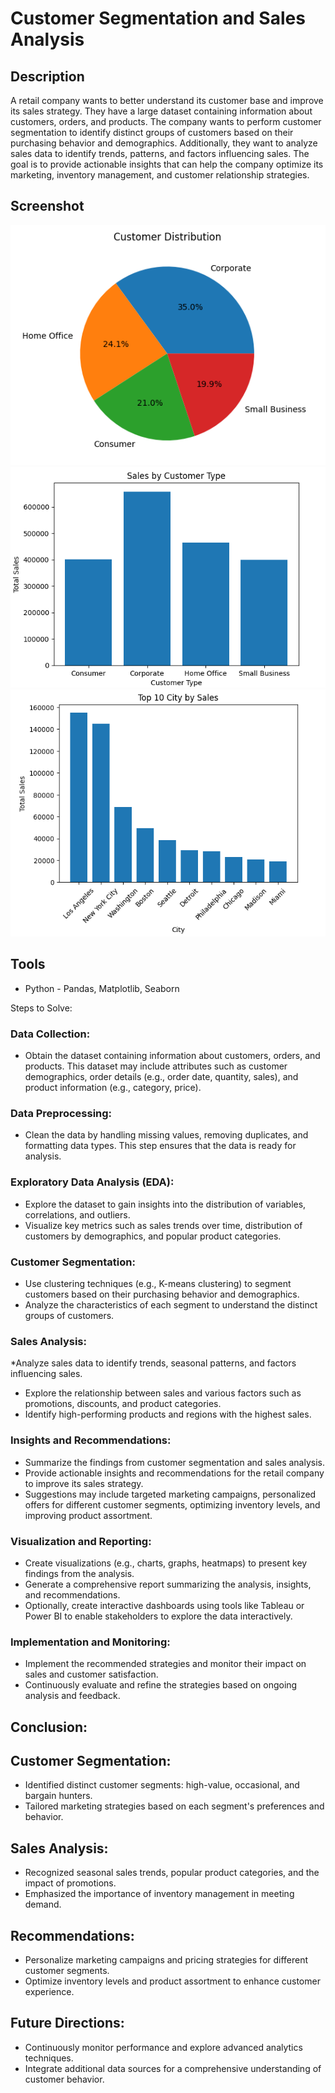 # Customer Segmentation and Sales Analysis

## Description

A retail company wants to better understand its customer base and improve its sales strategy. They have a large dataset containing information about customers, orders, and products. The company wants to perform customer segmentation to identify distinct groups of customers based on their purchasing behavior and demographics. Additionally, they want to analyze sales data to identify trends, patterns, and factors influencing sales. The goal is to provide actionable insights that can help the company optimize its marketing, inventory management, and customer relationship strategies.


## Screenshot

![dashboard preview](https://github.com/spawn71/Super-Store-Sales/blob/main/supe-1.png)
![dashboard preview](https://github.com/spawn71/Super-Store-Sales/blob/main/super2.png)
![dashboard preview](https://github.com/spawn71/Super-Store-Sales/blob/main/super3.png)

## Tools

* Python - Pandas, Matplotlib, Seaborn

Steps to Solve:

### Data Collection: 
  * Obtain the dataset containing information about customers, orders, and products. This dataset may include attributes such as customer demographics, order details (e.g., order date,       quantity, sales), and product information (e.g., category, price).
### Data Preprocessing: 
* Clean the data by handling missing values, removing duplicates, and formatting data types. This step ensures that the data is ready for analysis.
### Exploratory Data Analysis (EDA):
* Explore the dataset to gain insights into the distribution of variables, correlations, and outliers.
* Visualize key metrics such as sales trends over time, distribution of customers by demographics, and popular product categories.
### Customer Segmentation:
* Use clustering techniques (e.g., K-means clustering) to segment customers based on their purchasing behavior and demographics.
* Analyze the characteristics of each segment to understand the distinct groups of customers.
### Sales Analysis:
*Analyze sales data to identify trends, seasonal patterns, and factors influencing sales.
* Explore the relationship between sales and various factors such as promotions, discounts, and product categories.
* Identify high-performing products and regions with the highest sales.
### Insights and Recommendations:
* Summarize the findings from customer segmentation and sales analysis.
* Provide actionable insights and recommendations for the retail company to improve its sales strategy.
* Suggestions may include targeted marketing campaigns, personalized offers for different customer segments, optimizing inventory levels, and improving product assortment.
### Visualization and Reporting:
* Create visualizations (e.g., charts, graphs, heatmaps) to present key findings from the analysis.
* Generate a comprehensive report summarizing the analysis, insights, and recommendations.
* Optionally, create interactive dashboards using tools like Tableau or Power BI to enable stakeholders to explore the data interactively.
### Implementation and Monitoring:
* Implement the recommended strategies and monitor their impact on sales and customer satisfaction.
* Continuously evaluate and refine the strategies based on ongoing analysis and feedback.

## Conclusion:
## Customer Segmentation:
* Identified distinct customer segments: high-value, occasional, and bargain hunters.
* Tailored marketing strategies based on each segment's preferences and behavior.
## Sales Analysis:
* Recognized seasonal sales trends, popular product categories, and the impact of promotions.
* Emphasized the importance of inventory management in meeting demand.
## Recommendations:
* Personalize marketing campaigns and pricing strategies for different customer segments.
* Optimize inventory levels and product assortment to enhance customer experience.
## Future Directions:
* Continuously monitor performance and explore advanced analytics techniques.
* Integrate additional data sources for a comprehensive understanding of customer behavior.

